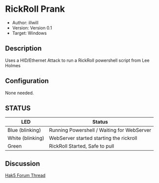 # RickRoll Prank
* Author: illwill
* Version: Version 0.1
* Target: Windows

## Description

Uses a HID/Ethernet Attack to run a RickRoll powershell script from Lee Holmes

## Configuration

None needed. 

## STATUS

| LED                | Status                                       |
| ------------------ | -------------------------------------------- |
| Blue (blinking)    | Running Powershell / Waiting for WebServer   |
| White (blinking)   | WebServer started starting the rickroll      |
| Green              | RickRoll Started, Safe to pull               |


## Discussion
[Hak5 Forum Thread](https://forums.hak5.org/index.php?/topic/40579-payload-rickroll-prank/ "Hak5 Forum Thread")
